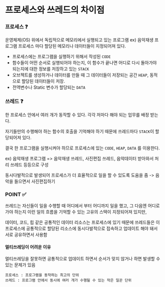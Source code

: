 # 프로세스와 쓰레드의 차이점

### 프로세스 ❓

운영체제(OS) 위에서 독립적으로 메모리에서 실행되고 있는 프로그램
ex) 음악재생 프로그램
프로세스 마다 할당된 메모리나 데이터들이 지정되어져 있다.

- 프로세스에는 프로그램을 실행하기 위해서 작성된 `CODE`
- 함수들이 어떤 순서로 실행되어야 하는지, 이 함수가 끝나면 어디로 다시 돌아가야 되는지에 대한 정보를 저장하고 있는 `STACK`
- 오브젝트를 생성하거나 데이터를 만들 때 그 데이터들이 저장되는 공간 `HEAP`,
  동적으로 할당된 데이터들이 저장.
- 전역변수나 Static 변수가 할당되는 `DATA`

### 쓰레드 ❓

한 프로세스 안에서 여러 개가 동작할 수 있다.
각각 저마다 해야 되는 업무를 배정 받는다.

자기들만의 수행해야 하는 함수의 호출을 기억해야 하기 때문에
쓰레드마다 `STACK`이 할당되어져 있다.

결국 한 프로그램을 실행시켜야 하므로
프로세스에 있는 `CODE`, `HEAP`, `DATA` 를 이용한다.

ex) 음악재생 프로그램 => 음악재생 쓰레드, 사진편집 쓰레드, 음악데이터 받아와서 처리 쓰레드 등등으로 구성

동시다발적으로 발생되어 프로세스가 더 효율적으로 일을 할 수 있도록 도움을 줌
-> 음악을 들으면서 사진편집하기

### POINT ✅

쓰레드는 자신들이 일을 수행할 때 어디에서 부터 어디까지 일을 했고,
그 다음엔 어디로 가야 하는지 이런 일의 흐름을 기억할 수 있는 고유의 스택이 지정되어져 있지만,

데이터, 코드, 힙 같은 공통적인 데이터 리소스는 프로세스에 있기 때문에
쓰레드들은 이 프로세스에 공통적으로 할당된 리소스에
동시다발적으로 접속하고 업데이트 해야 돼서 서로 공유하면서 사용함

#### 멀티쓰레딩이 어려운 이유

멀티쓰레딩을 잘못하면 공통적으로 업데이트 하면서
순서가 맞지 않거나 하면 발생할 수 있는 문제가 있음

```
프로세스 : 프로그램을 동작하는 최고의 단위
쓰레드 : 프로그램 안에서 동시에 여러 개가 수행될 수 있는 작은 일꾼 단위

```
